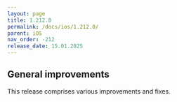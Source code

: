 ```yaml
---
layout: page
title: 1.212.0
permalink: /docs/ios/1.212.0/
parent: iOS
nav_order: -212
release_date: 15.01.2025
---
```


## General improvements
This release comprises various improvements and fixes.
